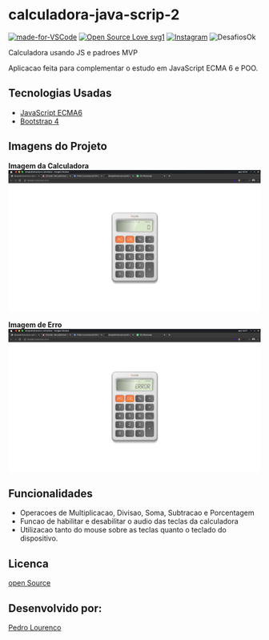 # calculadora-java-scrip-2

[![made-for-VSCode](https://img.shields.io/badge/Made%20for-VSCode-1f425f.svg)](https://code.visualstudio.com/)
[![Open Source Love svg1](https://badges.frapsoft.com/os/v1/open-source.svg?v=103)](https://opensource.org/)
[![Instagram](https://img.shields.io/badge/Instagram-%40devpedrolourenco-orange)](https://www.instagram.com/devpedrolourenco/)
![DesafiosOk](https://img.shields.io/badge/desafios-OK-blueviolet%22)
 
 Calculadora usando JS e padroes MVP

 Aplicacao feita para complementar o estudo em JavaScript ECMA 6 e POO.

## Tecnologias Usadas

- [JavaScript ECMA6](https://developer.mozilla.org/pt-BR/docs/Web/JavaScript/Guide)
- [Bootstrap 4](https://getbootstrap.com.br/docs/4.1/getting-started/introduction/)

## Imagens do Projeto

**Imagem da Calculadora**
<img src="/docs/calc01.png">

**Imagem de Erro**
<img src="/docs/calc02.png">


## Funcionalidades

- Operacoes de Multiplicacao, Divisao, Soma, Subtracao e Porcentagem
- Funcao de habilitar e desabilitar o audio das teclas da calculadora
- Utilizacao tanto do mouse sobre as teclas quanto o teclado do dispositivo.


## Licenca

[open Source](https://opensource.org/) 

## Desenvolvido por:

[Pedro Lourenco](https://github.com/devpedrolourenco)
